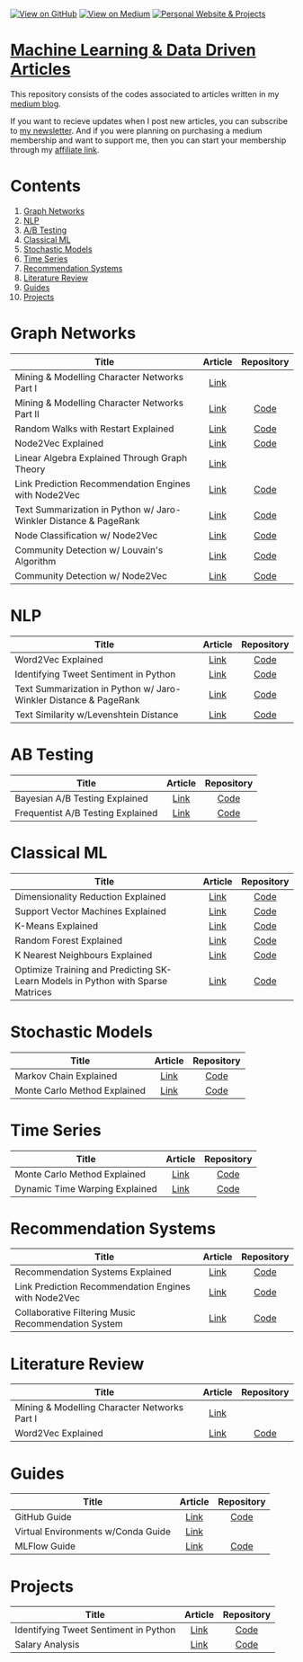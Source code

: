 [![View on GitHub](https://img.shields.io/badge/GitHub-View_on_GitHub-blue?logo=GitHub)](https://github.com/vatsal220)  [![View on Medium](https://img.shields.io/badge/Medium-View%20on%20Medium-red?logo=medium)](https://vatsal12-p.medium.com/) [![Personal Website & Projects](https://img.shields.io/badge/Personal%20Website%20&%20Projects-green?logo=wordpress)](https://vatsalp.com/) 

# [Machine Learning & Data Driven Articles](https://github.com/vatsal220/medium_articles)
This repository consists of the codes associated to articles written in my [medium blog](https://medium.com/@vatsal12-p).  

If you want to recieve updates when I post new articles, you can subscribe to [my newsletter](https://vatsal12-p.medium.com/subscribe). And if you were planning on purchasing a medium membership and want to support me, then you can start your membership through my [affiliate link](https://vatsal12-p.medium.com/membership).  

# Contents
1. [Graph Networks](#graph-networks)
2. [NLP](#nlp)
3. [A/B Testing](#ab-testing)
4. [Classical ML](#classical-ml)
5. [Stochastic Models](#stochastic-models)
6. [Time Series](#time-series)
7. [Recommendation Systems](#recommendation-systems)
8. [Literature Review](#literature-review)
9. [Guides](#guides)
10. [Projects](#projects)

# Graph Networks
| Title         | Article          | Repository  |
| ------------- |:-------------:   |      :-----:|
|Mining & Modelling Character Networks Part I | [Link](https://towardsdatascience.com/mining-modelling-character-networks-part-i-e37e4878c467) |
|Mining & Modelling Character Networks Part II | [Link](https://vatsal12-p.medium.com/mining-modelling-character-networks-part-ii-a3d77de89638) | [Code](https://github.com/vatsal220/medium_articles/tree/main/character_networks) |
|Random Walks with Restart Explained | [Link](https://towardsdatascience.com/random-walks-with-restart-explained-77c3fe216bca) | [Code](https://github.com/vatsal220/medium_articles/tree/main/rwr) |  
|Node2Vec Explained | [Link](https://towardsdatascience.com/node2vec-explained-db86a319e9ab) | [Code](https://github.com/vatsal220/medium_articles/blob/main/n2v/n2v.ipynb) |  
|Linear Algebra Explained Through Graph Theory | [Link](https://towardsdatascience.com/linear-algebra-explained-through-graph-theory-1c79711e9a20) |  |
|Link Prediction Recommendation Engines with Node2Vec | [Link](https://vatsal12-p.medium.com/link-prediction-recommendation-engines-with-node2vec-c97c429351a8) | [Code](https://github.com/vatsal220/medium_articles/blob/main/link_prediction/link_prediction.ipynb) |    
|Text Summarization in Python w/ Jaro-Winkler Distance & PageRank | [Link](https://medium.com/towards-data-science/text-summarization-in-python-with-jaro-winkler-and-pagerank-72d693da94e8) | [Code](https://github.com/vatsal220/medium_articles/tree/main/graph_summarizer) |  
|Node Classification w/ Node2Vec | [Link](https://towardsdatascience.com/node-classification-with-node2vec-58892845697b) | [Code](https://github.com/vatsal220/medium_articles/blob/main/node_classification/classify_node.ipynb) |  
|Community Detection w/ Louvain's Algorithm | [Link](https://towardsdatascience.com/louvains-algorithm-for-community-detection-in-python-95ff7f675306) | [Code](https://github.com/vatsal220/medium_articles/blob/main/louvaine_algo/louvaine.ipynb) |  
|Community Detection w/ Node2Vec | [Link](https://pub.towardsai.net/community-detection-with-node2vec-6cd5a40c7155) | [Code](https://github.com/vatsal220/medium_articles/blob/main/community_detection/detection.ipynb) |  


# NLP
| Title         | Article          | Repository  |
| ------------- |:-------------:   |      :-----:|
|Word2Vec Explained | [Link](https://towardsdatascience.com/word2vec-explained-49c52b4ccb71) | [Code](https://github.com/vatsal220/medium_articles/tree/main/w2v)|
|Identifying Tweet Sentiment in Python | [Link](https://towardsdatascience.com/identifying-tweet-sentiment-in-python-7c37162c186b) | [Code](https://github.com/vatsal220/medium_articles/blob/main/twitter/tweet_sentiment.py)|
|Text Summarization in Python w/ Jaro-Winkler Distance & PageRank | [Link](https://medium.com/towards-data-science/text-summarization-in-python-with-jaro-winkler-and-pagerank-72d693da94e8) | [Code](https://github.com/vatsal220/medium_articles/tree/main/graph_summarizer) |
|Text Similarity w/Levenshtein Distance | [Link](https://towardsdatascience.com/text-similarity-w-levenshtein-distance-in-python-2f7478986e75) | [Code](https://github.com/vatsal220/medium_articles/blob/main/levenshtein_distance/lev_dist.ipynb) |


# AB Testing
| Title         | Article          | Repository  |
| ------------- |:-------------:   |      :-----:|
|Bayesian A/B Testing Explained | [Link](https://towardsdatascience.com/bayesian-a-b-testing-explained-344a6df88c1a) | [Code](https://github.com/vatsal220/medium_articles/tree/main/a-b_testing/bayesian)|
|Frequentist A/B Testing Explained | [Link](https://towardsdatascience.com/frequentist-a-b-testing-explained-90b9ce8c28b9)| [Code](https://github.com/vatsal220/medium_articles/tree/main/a-b_testing/frequentist)|


# Classical ML
| Title         | Article          | Repository  |
| ------------- |:-------------:   |      :-----:|
|Dimensionality Reduction Explained | [Link](https://towardsdatascience.com/dimensionality-reduction-explained-5ae45ae3058e) | [Code](https://github.com/vatsal220/medium_articles/tree/main/dimensionality_reduction)|
|Support Vector Machines Explained | [Link](https://towardsdatascience.com/support-vector-machine-svm-explained-58e59708cae3) | [Code](https://github.com/vatsal220/medium_articles/tree/main/svm)|
|K-Means Explained | [Link](https://towardsdatascience.com/k-means-explained-10349949bd10) | [Code](https://github.com/vatsal220/medium_articles/tree/main/kmeans) |
|Random Forest Explained | [Link](https://towardsdatascience.com/random-forest-explained-6b4849d56a2f) | [Code](https://github.com/vatsal220/medium_articles/tree/main/random_forest)|
|K Nearest Neighbours Explained | [Link](https://towardsdatascience.com/k-nearest-neighbours-explained-7c49853633b6) | [Code](https://github.com/vatsal220/medium_articles/tree/main/knn)|
|Optimize Training and Predicting SK-Learn Models in Python with Sparse Matrices | [Link](https://towardsdatascience.com/optimize-training-predicting-sk-learn-models-in-python-with-sparse-matrices-1612072a025d) | [Code](https://github.com/vatsal220/medium_articles/blob/main/efficient_ml/efficient_ml.ipynb)|


# Stochastic Models
| Title         | Article          | Repository  |
| ------------- |:-------------:   |      :-----:|
|Markov Chain Explained | [Link](https://towardsdatascience.com/markov-chain-explained-210581d7a4a9) | [Code](https://github.com/vatsal220/medium_articles/tree/main/markov_chains)|
|Monte Carlo Method Explained | [Link](https://towardsdatascience.com/monte-carlo-method-explained-8635edf2cf58) | [Code](https://github.com/vatsal220/medium_articles/tree/main/monte_carlo_method)|


# Time Series
| Title         | Article          | Repository  |
| ------------- |:-------------:   |      :-----:|
|Monte Carlo Method Explained | [Link](https://towardsdatascience.com/monte-carlo-method-explained-8635edf2cf58) | [Code](https://github.com/vatsal220/medium_articles/tree/main/monte_carlo_method)|
|Dynamic Time Warping Explained | [Link](https://medium.com/r?url=https%3A%2F%2Fpub.towardsai.net%2Fdynamic-time-warping-explained-fbb24c1e079b) | [Code](https://github.com/vatsal220/medium_articles/tree/main/dtw)|


# Recommendation Systems
| Title         | Article          | Repository  |
| ------------- |:-------------:   |      :-----:|
|Recommendation Systems Explained | [Link](https://towardsdatascience.com/recommendation-systems-explained-a42fc60591ed) | [Code](https://github.com/vatsal220/medium_articles/tree/main/rec_sys)|
|Link Prediction Recommendation Engines with Node2Vec | [Link](https://vatsal12-p.medium.com/link-prediction-recommendation-engines-with-node2vec-c97c429351a8) | [Code](https://github.com/vatsal220/medium_articles/blob/main/link_prediction/link_prediction.ipynb) | 
|Collaborative Filtering Music Recommendation System | [Link](https://towardsdatascience.com/build-a-collaborative-filtering-music-recommendation-system-in-sql-d9d955cfde6c) | [Code](https://github.com/vatsal220/medium_articles/tree/main/music_sql_rec_sys) |


# Literature Review
| Title         | Article          | Repository  |
| ------------- |:-------------:   |      :-----:|
|Mining & Modelling Character Networks Part I | [Link](https://towardsdatascience.com/mining-modelling-character-networks-part-i-e37e4878c467) |
|Word2Vec Explained | [Link](https://towardsdatascience.com/word2vec-explained-49c52b4ccb71) | [Code](https://github.com/vatsal220/medium_articles/tree/main/w2v)|


# Guides
| Title         | Article          | Repository  |
| ------------- |:-------------:   |      :-----:|
|GitHub Guide | [Link](https://towardsdatascience.com/comprehensive-guide-to-github-for-data-scientist-d3f71bd320da) | [Code](https://github.com/vatsal220/git-tutorial) |
|Virtual Environments w/Conda Guide | [Link](https://towardsdatascience.com/comprehensive-guide-to-python-virtual-environments-using-conda-for-data-scientists-6ebea645c5b) |  |
|MLFlow Guide | [Link](https://towardsdatascience.com/comprehensive-guide-to-mlflow-b84086b002ae) | [Code](https://github.com/vatsal220/medium_articles/tree/main/ml_flow) |



# Projects
| Title         | Article          | Repository  |
| ------------- |:-------------:   |      :-----:|
|Identifying Tweet Sentiment in Python | [Link](https://towardsdatascience.com/identifying-tweet-sentiment-in-python-7c37162c186b) | [Code](https://github.com/vatsal220/medium_articles/tree/main/twitter) |
|Salary Analysis | [Link]() | [Code](https://github.com/vatsal220/medium_articles/tree/main/salary_analytics) |

